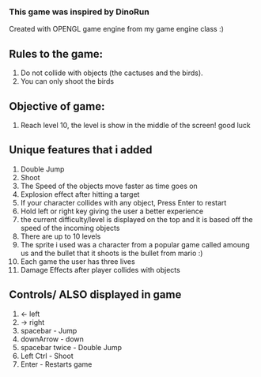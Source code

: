 ### This game was inspired by DinoRun

Created with OPENGL game engine from my game engine class :)

## Rules to the game:
1. Do not collide with objects (the cactuses and the birds).
2. You can only shoot the birds

## Objective of game:
1. Reach level 10, the level is show in the middle of the screen! good luck

## Unique features that i added
1. Double Jump
2. Shoot
3. The Speed of the objects move faster as time goes on
4. Explosion effect after hitting a target
5. If your character collides with any object, Press Enter to restart
6. Hold left or right key giving the user a better experience
7. the current difficulty/level is displayed on the top and it is based off the speed of the incoming objects
8. There are up to 10 levels
9. The sprite i used was a character from a popular game called amoung us and the bullet that it shoots is the bullet from mario :)
10. Each game the user has three lives
11. Damage Effects after player collides with objects


## Controls/ ALSO displayed in game
1. <- left
2. -> right
3. spacebar - Jump
4. downArrow - down
5. spacebar twice - Double Jump
6. Left Ctrl - Shoot
7. Enter - Restarts game

